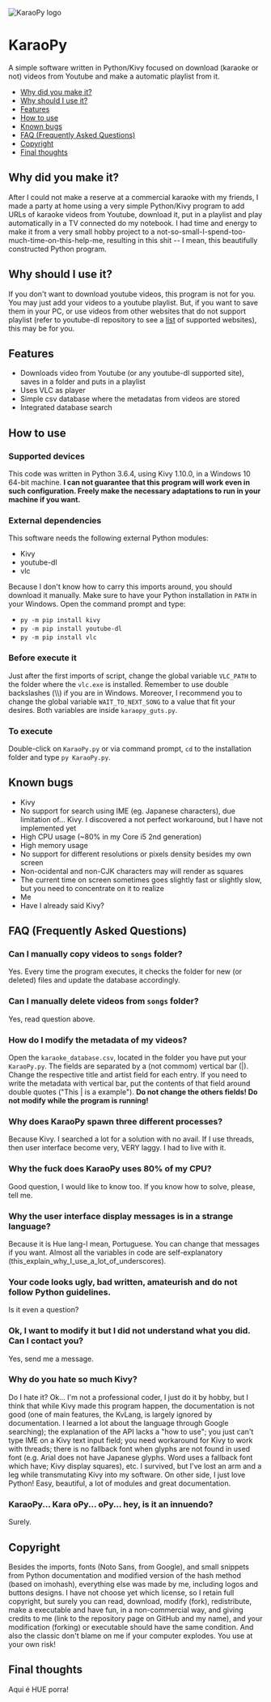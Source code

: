 ![KaraoPy logo](https://github.com/superluminalC/KaraoPy/blob/master/icons/KaraoPy.png "KaraoPy logo")

# KaraoPy
A simple software written in Python/Kivy focused on download (karaoke or not) videos from Youtube and make a automatic playlist from it. 

* [Why did you make it?](#why-did-you-make-it)
* [Why should I use it?](#why-should-i-use-it)
* [Features](#features)
* [How to use](#how-to-use)
* [Known bugs](#known-bugs)
* [FAQ (Frequently Asked Questions)](#faq-frequently-asked-questions) 
* [Copyright](#copyright-)
* [Final thoughts](#final-thoughts)


## Why did you make it?  
After I could not make a reserve at a commercial karaoke with my friends, I made a party at home using a very simple Python/Kivy program to add URLs of karaoke videos from Youtube, download it, put in a playlist and play automatically in a TV connected do my notebook. I had time and energy to make it from a very small hobby project to a not-so-small-I-spend-too-much-time-on-this-help-me, resulting in this shit -- I mean, this beautifully constructed Python program. 

## Why should I use it?
If you don't want to download youtube videos, this program is not for you. You may just add your videos to a youtube playlist. But, if you want to save them in your PC, or use videos from other websites that do not support playlist (refer to youtube-dl repository to see a [list](https://github.com/rg3/youtube-dl/blob/master/docs/supportedsites.md) of supported websites), this may be for you.

## Features
* Downloads video from Youtube (or any youtube-dl supported site), saves in a folder and puts in a playlist
* Uses VLC as player
* Simple csv database where the metadatas from videos are stored
* Integrated database search

## How to use

### Supported devices
This code was written in Python 3.6.4, using Kivy 1.10.0, in a Windows 10 64-bit machine. **I can not guarantee that this program will work even in such configuration. Freely make the necessary adaptations to run in your machine if you want.**

### External dependencies
This software needs the following external Python modules:
* Kivy
* youtube-dl
* vlc

Because I don't know how to carry this imports around, you should download it manually. Make sure to have your Python installation in `PATH` in your Windows. Open the command prompt and type:
* `py -m pip install kivy`
* `py -m pip install youtube-dl`
* `py -m pip install vlc`

### Before execute it
Just after the first imports of script, change the global variable `VLC_PATH` to the folder where the `vlc.exe` is installed. Remember to use double backslashes (\\\\) if you are in Windows. Moreover, I recommend you to change the global variable `WAIT_TO_NEXT_SONG` to a value that fit your desires. Both variables are inside `karaopy_guts.py`.

### To execute
Double-click on `KaraoPy.py` or via command prompt, `cd` to the installation folder and type `py KaraoPy.py`.

## Known bugs
* Kivy
* No support for search using IME (eg. Japanese characters), due limitation of... Kivy. I discovered a not perfect workaround, but I have not implemented yet
* High CPU usage (~80% in my Core i5 2nd generation)
* High memory usage
* No support for different resolutions or pixels density besides my own screen
* Non-ocidental and non-CJK characters may will render as squares
* The current time on screen sometimes goes slightly fast or slightly slow, but you need to concentrate on it to realize
* Me
* Have I already said Kivy?

## FAQ (Frequently Asked Questions)

### Can I manually copy videos to `songs` folder?
Yes. Every time the program executes, it checks the folder for new (or deleted) files and update the database accordingly.

### Can I manually delete videos from `songs` folder?
Yes, read question above.

### How do I modify the metadata of my videos?
Open the `karaoke_database.csv`, located in the folder you have put your `KaraoPy.py`. The fields are separated by a (not commom) vertical bar (|). Change the respective title and artist field for each entry. If you need to write the metadata with vertical bar, put the contents of that field around double quotes ("This | is a example"). **Do not change the others fields! Do not modify while the program is running!**

### Why does KaraoPy spawn three different processes?
Because Kivy. I searched a lot for a solution with no avail. If I use threads, then user interface become very, VERY laggy. I had to live with it.

### Why the fuck does KaraoPy uses 80% of my CPU?
Good question, I would like to know too. If you know how to solve, please, tell me.

### Why the user interface display messages is in a strange language?
Because it is Hue lang-I mean, Portuguese. You can change that messages if you want. Almost all the variables in code are self-explanatory (this_explain_why_I_use_a_lot_of_underscores).

### Your code looks ugly, bad written, amateurish and do not follow Python guidelines.
Is it even a question?

### Ok, I want to modify it but I did not understand what you did. Can I contact you?
Yes, send me a message.

### Why do you hate so much Kivy?
Do I hate it? Ok... I'm not a professional coder, I just do it by hobby, but I think that while Kivy made this program happen, the documentation is not good (one of main features, the KvLang, is largely ignored by documentation. I learned a lot about the language through Google searching); the explanation of the API lacks a "how to use"; you just can't type IME on a Kivy text input field; you need workaround for Kivy to work with threads; there is no fallback font when glyphs are not found in used font (e.g. Arial does not have Japanese glyphs. Word uses a fallback font which have; Kivy display squares), etc. I survived, but I've lost an arm and a leg while transmutating Kivy into my software. On other side, I just love Python! Easy, beautiful, a lot of modules and great documentation.

### KaraoPy... Kara oPy... oPy... hey, is it an innuendo?
Surely.

## Copyright <a href="#I"></a>
Besides the imports, fonts (Noto Sans, from Google), and small snippets from Python documentation and modified version of the hash method (based on imohash), everything else was made by me, including logos and buttons designs. I have not choose yet which license, so I retain full copyright, but surely you can read, download, modify (fork), redistribute, make a executable and have fun, in a non-commercial way, and giving credits to me (link to the repository page on GitHub and my name), and your modification (forking) or executable should have the same condition. And also the classic don't blame on me if your computer explodes. You use at your own risk!

## Final thoughts
Aqui é HUE porra!







